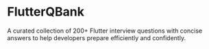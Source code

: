# FlutterQBank
A curated collection of 200+ Flutter interview questions with concise answers to help developers prepare efficiently and confidently.
